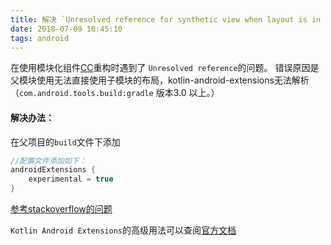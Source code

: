 ```yaml
---
title: 解决 `Unresolved reference for synthetic view when layout is in library module` 问题
date: 2018-07-09 10:45:10
tags: android 
---
```


在使用模块化组件[CC](https://github.com/luckybilly/CC)重构时遇到了 `Unresolved reference`的问题。
错误原因是 父模块使用无法直接使用子模块的布局，kotlin-android-extensions无法解析（`com.android.tools.build:gradle` 版本3.0 以上。） 


#### 解决办法：
在父项目的`build`文件下添加
```groovy
//配置文件添加如下：
androidExtensions {
    experimental = true
}
```
[参考stackoverflow的问题](https://stackoverflow.com/questions/48378696/unresolved-reference-for-synthetic-view-when-layout-is-in-library-module)

`Kotlin Android Extensions`的高级用法可以查阅[官方文档](http://kotlinlang.org/docs/tutorials/android-plugin.html)
